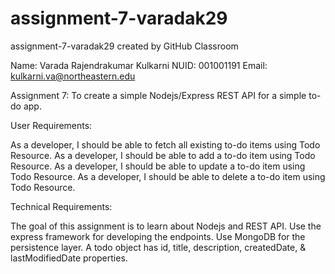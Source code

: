 # assignment-7-varadak29
assignment-7-varadak29 created by GitHub Classroom

Name: Varada Rajendrakumar Kulkarni
NUID: 001001191
Email: kulkarni.va@northeastern.edu

Assignment 7:
To create a simple Nodejs/Express REST API for a simple to-do app.

User Requirements:

As a developer, I should be able to fetch all existing to-do items using Todo Resource.
As a developer, I should be able to add a to-do item using Todo Resource.
As a developer, I should be able to update a to-do item using Todo Resource.
As a developer, I should be able to delete a to-do item using Todo Resource.

Technical Requirements:

The goal of this assignment is to learn about Nodejs and REST API.
Use the express framework for developing the endpoints.
Use MongoDB for the persistence layer.
A todo object has id, title, description, createdDate, & lastModifiedDate properties.
